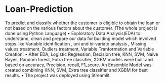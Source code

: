 # Loan-Prediction

To predict and classify whether the customer is eligible to
obtain the loan or not based on the various factors about the
customer. (The whole project is done using Python Language)
• Exploratory Data Analysis(EDA) to understand, clean and
prepare our data for building model which involved steps like
Variable identification , uni and bi-variate analysis , Missing
values treatment, Outliers treatment, Variable Tranformation
and Variable Creation.
• After EDA, Logistic Regression, Decision tree, KNN, SVM,
Naive Bayes, Random forest, Extra tree classifier, XGBM
models were built and based on accuracy, Precision, recall,
F1_score. An Ensemble Model was created combining KNN,
SVM, Extra tree classifier and XGBM for best results.
• The project was deployed using Streamlit.
